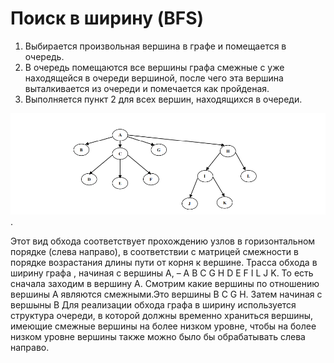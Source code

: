 # Поиск в ширину (BFS)
1. Выбирается произвольная вершина в графе и помещается в очередь.
2. В очередь помещаются все вершины графа смежные с уже находящейся в очереди вершиной, после чего эта вершина выталкивается из очереди и помечается как пройденая.
3. Выполняется пункт 2 для всех вершин, находящихся в очереди.



![альтернативный текст](img/Graf.PNG).

Этот вид обхода соответствует прохождению узлов в горизонтальном
порядке (слева направо), в соответствии с матрицей смежности в порядке возрастания длины пути от корня к вершине. Трасса обхода в ширину графа
, начиная с вершины А, – A B C G H D E F I L J K.
То есть сначала заходим в вершину А. Смотрим какие вершины по отношению вершины А являются смежными.Это вершины  B C G H. Затем начиная с вершыны В 
Для реализации обхода графа в ширину используется структура
очереди, в которой должны временно храниться вершины, имеющие
смежные вершины на более низком уровне, чтобы на более низком уровне
вершины также можно было бы обрабатывать слева направо.

